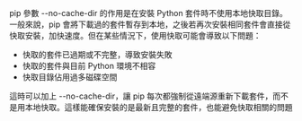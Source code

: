 pip 參數 --no-cache-dir 的作用是在安裝 Python 套件時不使用本地快取目錄。一般來說，pip 會將下載過的套件暫存到本地，之後若再次安裝相同套件會直接從快取安裝，加快速度。但在某些情況下，使用快取可能會導致以下問題：

* 快取的套件已過期或不完整，導致安裝失敗
* 快取的套件與目前 Python 環境不相容
* 快取目錄佔用過多磁碟空間
  
這時可以加上 --no-cache-dir，讓 pip 每次都強制從遠端源重新下載套件，而不是用本地快取。這樣能確保安裝的是最新且完整的套件，也能避免快取相關的問題
